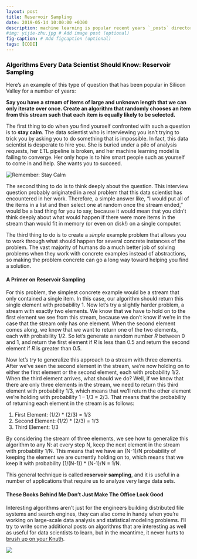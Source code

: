 ```yaml
---
layout: post
title: Reservoir Sampling
date: 2019-05-14 10:00:00 +0300
description: machine learning is popular recent years `_posts` directory. Go ahead and edit it and re-build the site to see your changes. # Add post description (optional)
#img: yijie-zhu.jpg # Add image post (optional)
fig-caption: # Add figcaption (optional)
tags: [CODE]
---
```


### <font color='black'>Algorithms Every Data Scientist Should Know: Reservoir Sampling</font>

Here’s an example of this type of question that has been popular in Silicon Valley for a number of years: 

**Say you have a stream of items of large and unknown length that we can only iterate over once. Create an algorithm that randomly chooses an item from this stream such that each item is equally likely to be selected.**

The first thing to do when you find yourself confronted with such a question is to **stay calm**. The data scientist who is interviewing you isn’t trying to trick you by asking you to do something that is impossible. In fact, this data scientist is desperate to hire you. She is buried under a pile of analysis requests, her ETL pipeline is broken, and her machine learning model is failing to converge. Her only hope is to hire smart people such as yourself to come in and help. She wants you to succeed.

![Remember: Stay Calm]({{site.baseurl}}/assets/img/Beaker_muppet.jpg)

The second thing to do is to think deeply about the question. This interview question probably originated in a real problem that this data scientist has encountered in her work. Therefore, a simple answer like, “I would put all of the items in a list and then select one at random once the stream ended,” would be a bad thing for you to say, because it would mean that you didn’t think deeply about what would happen if there were more items in the stream than would fit in memory (or even on disk!) on a single computer.

The third thing to do is to create a *simple* example problem that allows you to work through what should happen for several concrete instances of the problem. The vast majority of humans do a much better job of solving problems when they work with concrete examples instead of abstractions, so making the problem concrete can go a long way toward helping you find a solution.

#### A Primer on Reservoir Sampling

For this problem, the simplest concrete example would be a stream that only contained a single item. In this case, our algorithm should return this single element with probability 1. Now let’s try a slightly harder problem, a stream with exactly two elements. We know that we have to hold on to the first element we see from this stream, because we don’t know if we’re in the case that the stream only has one element. When the second element comes along, we know that we want to return one of the two elements, each with probability 1/2. So let’s generate a random number *R* between 0 and 1, and return the first element if *R* is less than 0.5 and return the second element if *R* is greater than 0.5.

Now let’s try to generalize this approach to a stream with three elements. After we’ve seen the second element in the stream, we’re now holding on to either the first element or the second element, each with probability 1/2. When the third element arrives, what should we do? Well, if we know that there are only three elements in the stream, we need to return this third element with probability 1/3, which means that we’ll return the other element we’re holding with probability 1 – 1/3 = 2/3. That means that the probability of returning each element in the stream is as follows:

1. First Element: (1/2) * (2/3) = 1/3
2. Second Element: (1/2) * (2/3) = 1/3
3. Third Element: 1/3

By considering the stream of three elements, we see how to generalize this algorithm to any N: at every step N, keep the next element in the stream with probability 1/N. This means that we have an (N-1)/N probability of keeping the element we are currently holding on to, which means that we keep it with probability (1/(N-1)) * (N-1)/N = 1/N.

This general technique is called **reservoir sampling**, and it is useful in a number of applications that require us to analyze very large data sets.

#### These Books Behind Me Don’t Just Make The Office Look Good

Interesting algorithms aren’t just for the engineers building distributed file systems and search engines, they can also come in handy when you’re working on large-scale data analysis and statistical modeling problems. I’ll try to write some additional posts on algorithms that are interesting as well as useful for data scientists to learn, but in the meantime, it never hurts to [brush up on your Knuth](http://en.wikipedia.org/wiki/The_Art_of_Computer_Programming).

![]({{site.baseurl}}/assets/img/Knuth_books.jpg)

